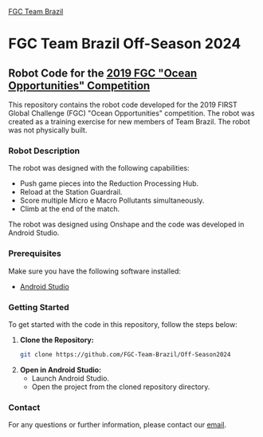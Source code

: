 [FGC Team Brazil](logoTeamBrazil.png)
# FGC Team Brazil Off-Season 2024

## Robot Code for the [2019 FGC "Ocean Opportunities" Competition](https://first.global/archive/fgc-2019/)

This repository contains the robot code developed for the 2019 FIRST Global Challenge (FGC) "Ocean Opportunities" competition. The robot was created as a training exercise for new members of Team Brazil. The robot was not physically built.

### Robot Description

The robot was designed with the following capabilities:

- Push game pieces into the Reduction Processing Hub.
- Reload at the Station Guardrail.
- Score multiple Micro e Macro Pollutants simultaneously.
- Climb at the end of the match.

The robot was designed using Onshape and the code was developed in Android Studio.

### Prerequisites

Make sure you have the following software installed:

- [Android Studio](https://developer.android.com/studio)

### Getting Started

To get started with the code in this repository, follow the steps below:

1. **Clone the Repository:**
   ```sh
   git clone https://github.com/FGC-Team-Brazil/Off-Season2024
   ```
2. **Open in Android Studio:**
   - Launch Android Studio.
   - Open the project from the cloned repository directory.

### Contact

For any questions or further information, please contact our [email](mailto:fgc.team.br@gmail.com).